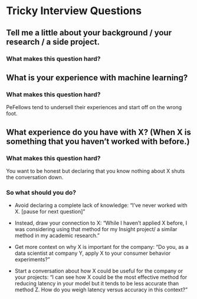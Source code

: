 
# Tricky Interview Questions

## Tell me a little about your background / your research / a side project.

### What makes this question hard?

## What is your experience with machine learning?

### What makes this question hard?

PeFellows tend to undersell their experiences and start off on the wrong foot.


## What experience do you have with X? (When X is something that you haven’t worked with before.)

### What makes this question hard?
You want to be honest but declaring that you know nothing about X shuts the conversation down.

### So what should you do?

-   Avoid declaring a complete lack of knowledge: “I’ve never worked with X. [pause for next question]”
    
-   Instead, draw your connection to X: “While I haven’t applied X before, I was considering using that method for my Insight project/ a similar method in my academic research.”
    
-   Get more context on why X is important for the company: “Do you, as a data scientist at company Y, apply X to your consumer behavior experiments?”
    
-   Start a conversation about how X could be useful for the company or your projects: “I can see how X could be the most effective method for reducing latency in your model but it tends to be less accurate than method Z. How do you weigh latency versus accuracy in this context?”
<!--stackedit_data:
eyJoaXN0b3J5IjpbLTEwNTg2MzA5MDIsMTg0NDkzMTk0NV19
-->